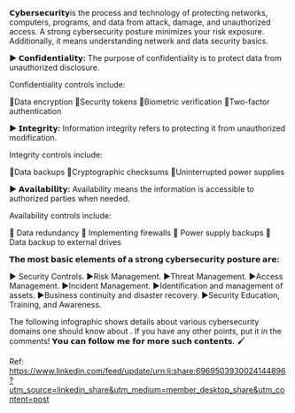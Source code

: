 **𝗖𝘆𝗯𝗲𝗿𝘀𝗲𝗰𝘂𝗿𝗶𝘁𝘆**is the process and technology of protecting networks, computers, programs, and data from attack, damage, and unauthorized access. A strong cybersecurity posture minimizes your risk exposure. Additionally, it means understanding network and data security basics.

**▶️ 𝗖𝗼𝗻𝗳𝗶𝗱𝗲𝗻𝘁𝗶𝗮𝗹𝗶𝘁𝘆:** The purpose of confidentiality is to protect data from unauthorized disclosure.

Confidentiality controls include:

🔹Data encryption
🔹Security tokens
🔹Biometric verification
🔹Two-factor authentication

**▶️ 𝗜𝗻𝘁𝗲𝗴𝗿𝗶𝘁𝘆:** Information integrity refers to protecting it from unauthorized modification.

Integrity controls include:

🔹Data backups
🔹Cryptographic checksums
🔹Uninterrupted power supplies

**▶️ 𝗔𝘃𝗮𝗶𝗹𝗮𝗯𝗶𝗹𝗶𝘁𝘆:** Availability means the information is accessible to authorized parties when needed.

Availability controls include:

🔹 Data redundancy
🔹 Implementing firewalls
🔹 Power supply backups
🔹 Data backup to external drives

**𝗧𝗵𝗲 𝗺𝗼𝘀𝘁 𝗯𝗮𝘀𝗶𝗰 𝗲𝗹𝗲𝗺𝗲𝗻𝘁𝘀 𝗼𝗳 𝗮 𝘀𝘁𝗿𝗼𝗻𝗴 𝗰𝘆𝗯𝗲𝗿𝘀𝗲𝗰𝘂𝗿𝗶𝘁𝘆 𝗽𝗼𝘀𝘁𝘂𝗿𝗲 𝗮𝗿𝗲:**

▶️ Security Controls.
▶️Risk Management.
▶️Threat Management.
▶️Access Management.
▶️Incident Management.
▶️Identification and management of assets.
▶️Business continuity and disaster recovery.
▶️Security Education, Training, and Awareness.

The following infographic shows details about various cybersecurity domains one should know about . If you have any other points, put it in the comments!
𝗬𝗼𝘂 𝗰𝗮𝗻 𝗳𝗼𝗹𝗹𝗼𝘄 𝗺𝗲 𝗳𝗼𝗿 𝗺𝗼𝗿𝗲 𝘀𝘂𝗰𝗵 𝗰𝗼𝗻𝘁𝗲𝗻𝘁𝘀. 🖌️


Ref:  https://www.linkedin.com/feed/update/urn:li:share:6969503930024144896?utm_source=linkedin_share&utm_medium=member_desktop_share&utm_content=post